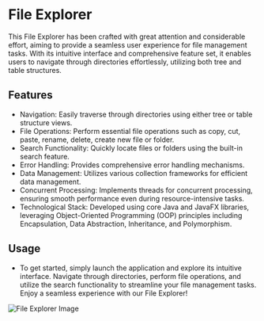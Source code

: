 # File Explorer

This File Explorer has been crafted with great attention and considerable effort, aiming to provide a seamless user experience for file management tasks. With its intuitive interface and comprehensive feature set, it enables users to navigate through directories effortlessly, utilizing both tree and table structures.

## Features

- Navigation: Easily traverse through directories using either tree or table structure views.
- File Operations: Perform essential file operations such as copy, cut, paste, rename, delete, create new file or folder.
- Search Functionality: Quickly locate files or folders using the built-in search feature.
- Error Handling: Provides comprehensive error handling mechanisms.
- Data Management: Utilizes various collection frameworks for efficient data management.
- Concurrent Processing: Implements threads for concurrent processing, ensuring smooth performance even during resource-intensive tasks.
- Technological Stack: Developed using core Java and JavaFX libraries, leveraging Object-Oriented Programming (OOP) principles including Encapsulation, Data Abstraction, Inheritance, and Polymorphism.

## Usage

- To get started, simply launch the application and explore its intuitive interface. Navigate through directories, perform file operations, and utilize the search functionality to streamline your file management tasks. Enjoy a seamless experience with our File Explorer!

![File Explorer Image](https://res.cloudinary.com/djdegiywz/image/upload/v1720165886/Assets/file_explorer.png)
